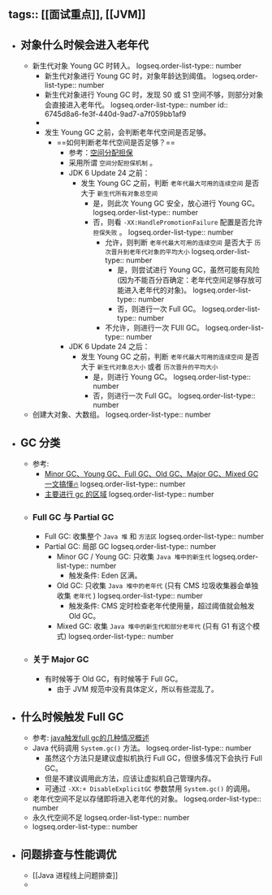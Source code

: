 tags:: [[面试重点]], [[JVM]]
---

- ## 对象什么时候会进入老年代
	- 新生代对象  Young GC 时转入。
	  logseq.order-list-type:: number
		- 新生代对象进行 Young GC 时，对象年龄达到阈值。
		  logseq.order-list-type:: number
		- 新生代对象进行 Young GC 时，发现 S0 或 S1 空间不够，则部分对象会直接进入老年代。
		  logseq.order-list-type:: number
		  id:: 6745d8a6-fe3f-440d-9ad7-a7f059bb1af9
		-
		- 发生 Young GC 之前，会判断老年代空间是否足够。
			- ==如何判断老年代空间是否足够？==
				- 参考：[空间分配担保](https://javaguide.cn/java/jvm/jvm-garbage-collection.html#%E7%A9%BA%E9%97%B4%E5%88%86%E9%85%8D%E6%8B%85%E4%BF%9D)
				- 采用所谓 `空间分配担保机制` 。
				- JDK 6 Update 24 之前：
					- 发生 Young GC 之前，判断 `老年代最大可用的连续空间` 是否大于 `新生代所有对象总空间`
						- 是，则此次 Young GC 安全，放心进行 Young GC。
						  logseq.order-list-type:: number
						- 否，则看 `-XX:HandlePromotionFailure` 配置是否允许 `担保失败` 。
						  logseq.order-list-type:: number
							- 允许，则判断 `老年代最大可用的连续空间` 是否大于 `历次晋升到老年代对象的平均大小`
							  logseq.order-list-type:: number
								- 是，则尝试进行 Young GC，虽然可能有风险 (因为不能百分百确定：老年代空间足够存放可能进入老年代的对象)。
								  logseq.order-list-type:: number
								- 否，则进行一次 Full GC。
								  logseq.order-list-type:: number
							- 不允许，则进行一次 FUll GC。
							  logseq.order-list-type:: number
				- JDK 6 Update 24 之后：
					- 发生 Young GC 之前，判断 `老年代最大可用的连续空间` 是否大于 `新生代对象总大小` 或者 `历次晋升的平均大小`
						- 是，则进行 Young GC。
						  logseq.order-list-type:: number
						- 否，则进行一次 Full GC。
						  logseq.order-list-type:: number
	- 创建大对象、大数组。
	  logseq.order-list-type:: number
- ## GC 分类
	- 参考:
		- [Minor GC、Young GC、Full GC、Old GC、Major GC、Mixed GC 一文搞懂🔥](https://juejin.cn/post/7085174576950280200)
		  logseq.order-list-type:: number
		- [主要进行 gc 的区域](https://javaguide.cn/java/jvm/jvm-garbage-collection.html#%E4%B8%BB%E8%A6%81%E8%BF%9B%E8%A1%8C-gc-%E7%9A%84%E5%8C%BA%E5%9F%9F)
		  logseq.order-list-type:: number
	- ### Full GC 与 Partial GC
		- Full GC: 收集整个 `Java 堆` 和 `方法区`
		  logseq.order-list-type:: number
		- Partial GC: 局部 GC
		  logseq.order-list-type:: number
			- Minor GC / Young GC: 只收集 `Java 堆中的新生代`
			  logseq.order-list-type:: number
				- 触发条件: Eden 区满。
			- Old GC: 只收集 `Java 堆中的老年代` (只有 CMS 垃圾收集器会单独收集 `老年代` )
			  logseq.order-list-type:: number
				- 触发条件: CMS 定时检查老年代使用量，超过阈值就会触发 Old GC。
			- Mixed GC: 收集 `Java 堆中的新生代和部分老年代` (只有 G1 有这个模式)
			  logseq.order-list-type:: number
	- ### 关于 Major GC
		- 有时候等于 Old GC，有时候等于 Full GC。
			- 由于 JVM 规范中没有具体定义，所以有些混乱了。
- ## 什么时候触发 Full GC
	- 参考: [java触发full gc的几种情况概述](https://www.cnblogs.com/jichi/p/12588087.html)
	- Java 代码调用 `System.gc()` 方法。
	  logseq.order-list-type:: number
		- 虽然这个方法只是建议虚拟机执行 Full GC，但很多情况下会执行 Full GC。
		- 但是不建议调用此方法，应该让虚拟机自己管理内存。
		- 可通过 `-XX:+ DisableExplicitGC` 参数禁用 `System.gc()` 的调用。
	- 老年代空间不足以存储即将进入老年代的对象。
	  logseq.order-list-type:: number
	- 永久代空间不足
	  logseq.order-list-type:: number
	- logseq.order-list-type:: number
- ## 问题排查与性能调优
	- [[Java 进程线上问题排查]]
	-